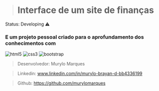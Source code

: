 > <h1> Interface de um site de finanças </h1>

Status: Developing ⚠️

### E um projeto pessoal criado para o aprofundamento dos conhecimentos com
![html5](https://img.shields.io/badge/HTML5-E34F26?style=for-the-badge&logo=html5&logoColor=white)
![css3](https://img.shields.io/badge/CSS3-1572B6?style=for-the-badge&logo=css3&logoColor=white)
![bootstrap](
https://img.shields.io/badge/Bootstrap-563D7C?style=for-the-badge&logo=bootstrap&logoColor=white)

> Desenvolvedor: Murylo Marques 

> Linkedin: www.linkedin.com/in/murylo-brayan-d-bb4336199

> Github: https://github.com/murylomarques
